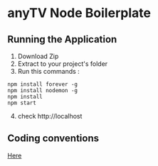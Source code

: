 anyTV Node Boilerplate
====================

Running the Application
---------------------

1. Download Zip
2. Extract to your project's folder
3. Run this commands :

<!-- language:console -->
    npm install forever -g
    npm install nodemon -g
    npm install
	npm start

4. check http://localhost


Coding conventions
---------------------

  [Here](https://github.com/anyTV/JS-conventions)
